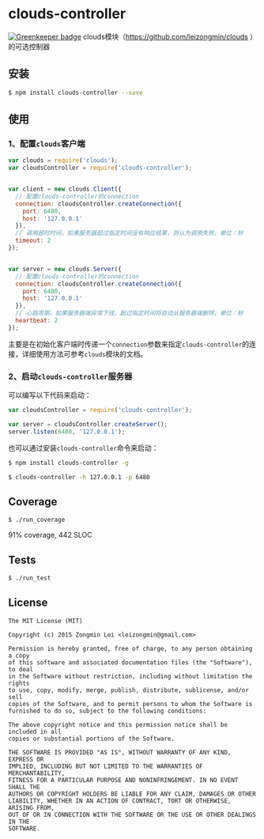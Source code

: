 # clouds-controller

[![Greenkeeper badge](https://badges.greenkeeper.io/leizongmin/clouds-controller.svg)](https://greenkeeper.io/)
clouds模块（https://github.com/leizongmin/clouds ）的可选控制器

## 安装

```bash
$ npm install clouds-controller --save
```


## 使用

### 1、配置`clouds`客户端

```javascript
var clouds = require('clouds');
var cloudsController = require('clouds-controller');


var client = new clouds.Client({
  // 配置clouds-controller的connection
  connection: cloudsController.createConnection({
    port: 6480,
    host: '127.0.0.1'
  }),
  // 调用超时时间，如果服务器超过指定时间没有响应结果，则认为调用失败，单位：秒
  timeout: 2
});


var server = new clouds.Server({
  // 配置clouds-controller的connection
  connection: cloudsController.createConnection({
    port: 6480,
    host: '127.0.0.1'
  }),
  // 心跳周期，如果服务器端异常下线，超过指定时间将自动从服务器端删除，单位：秒
  heartbeat: 2
});
```

主要是在初始化客户端时传递一个`connection`参数来指定`clouds-controller`的连接，详细使用方法可参考`clouds`模块的文档。

### 2、启动`clouds-controller`服务器

可以编写以下代码来启动：

```javascript
var cloudsController = require('clouds-controller');

var server = cloudsController.createServer();
server.listen(6480, '127.0.0.1');
```

也可以通过安装`clouds-controller`命令来启动：

```bash
$ npm install clouds-controller -g
```

```bash
$ clouds-controller -h 127.0.0.1 -p 6480
```


## Coverage

```bash
$ ./run_coverage
```

91% coverage, 442 SLOC


## Tests

```bash
$ ./run_test
```


## License

```
The MIT License (MIT)

Copyright (c) 2015 Zongmin Lei <leizongmin@gmail.com>

Permission is hereby granted, free of charge, to any person obtaining a copy
of this software and associated documentation files (the "Software"), to deal
in the Software without restriction, including without limitation the rights
to use, copy, modify, merge, publish, distribute, sublicense, and/or sell
copies of the Software, and to permit persons to whom the Software is
furnished to do so, subject to the following conditions:

The above copyright notice and this permission notice shall be included in all
copies or substantial portions of the Software.

THE SOFTWARE IS PROVIDED "AS IS", WITHOUT WARRANTY OF ANY KIND, EXPRESS OR
IMPLIED, INCLUDING BUT NOT LIMITED TO THE WARRANTIES OF MERCHANTABILITY,
FITNESS FOR A PARTICULAR PURPOSE AND NONINFRINGEMENT. IN NO EVENT SHALL THE
AUTHORS OR COPYRIGHT HOLDERS BE LIABLE FOR ANY CLAIM, DAMAGES OR OTHER
LIABILITY, WHETHER IN AN ACTION OF CONTRACT, TORT OR OTHERWISE, ARISING FROM,
OUT OF OR IN CONNECTION WITH THE SOFTWARE OR THE USE OR OTHER DEALINGS IN THE
SOFTWARE.
```
